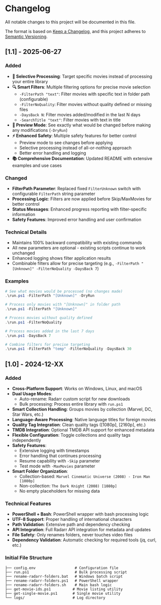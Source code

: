 # Changelog

All notable changes to this project will be documented in this file.

The format is based on [Keep a Changelog](https://keepachangelog.com/en/1.0.0/),
and this project adheres to [Semantic Versioning](https://semver.org/spec/v2.0.0.html).

## [1.1] - 2025-06-27

### Added
- **🎯 Selective Processing**: Target specific movies instead of processing your entire library
- **🔍 Smart Filters**: Multiple filtering options for precise movie selection
  - `-FilterPath "text"`: Filter movies with specific text in folder path (configurable)
  - `-FilterNoQuality`: Filter movies without quality defined or missing files
  - `-DaysBack N`: Filter movies added/modified in the last N days
  - `-SearchTitle "text"`: Filter movies with text in title
- **🧪 Preview Mode**: See exactly what would be changed before making any modifications (`-DryRun`)
- **⚡ Enhanced Safety**: Multiple safety features for better control
  - Preview mode to see changes before applying
  - Selective processing instead of all-or-nothing approach
  - Better error handling and logging
- **📚 Comprehensive Documentation**: Updated README with extensive examples and use cases

### Changed
- **FilterPath Parameter**: Replaced fixed `FilterUnknown` switch with configurable `FilterPath` string parameter
- **Processing Logic**: Filters are now applied before Skip/MaxMovies for better control
- **Status Messages**: Enhanced progress reporting with filter-specific information
- **Safety Features**: Improved error handling and user confirmation

### Technical Details
- Maintains 100% backward compatibility with existing commands
- All new parameters are optional - existing scripts continue to work unchanged
- Enhanced logging shows filter application results
- Combinable filters allow for precise targeting (e.g., `-FilterPath "[Unknown]" -FilterNoQuality -DaysBack 7`)

### Examples
```powershell
# See what movies would be processed (no changes made)
.\run.ps1 -FilterPath "[Unknown]" -DryRun

# Process only movies with "[Unknown]" in folder path
.\run.ps1 -FilterPath "[Unknown]"

# Process movies without quality defined
.\run.ps1 -FilterNoQuality

# Process movies added in the last 7 days
.\run.ps1 -DaysBack 7

# Combine filters for precise targeting
.\run.ps1 -FilterPath "temp" -FilterNoQuality -DaysBack 30
```

## [1.0] - 2024-12-XX

### Added
- **Cross-Platform Support**: Works on Windows, Linux, and macOS
- **Dual Usage Modes**: 
  - Auto-rename: Radarr custom script for new downloads
  - Bulk processing: Process entire library with `run.ps1`
- **Smart Collection Handling**: Groups movies by collection (Marvel, DC, Star Wars, etc.)
- **Language-Aware Processing**: Native language titles for foreign movies
- **Quality Tag Integration**: Clean quality tags ([1080p], [2160p], etc.)
- **TMDB Integration**: Optional TMDB API support for enhanced metadata
- **Flexible Configuration**: Toggle collections and quality tags independently
- **Safety Features**: 
  - Extensive logging with timestamps
  - Error handling that continues processing
  - Resume capability with `-Skip` parameter
  - Test mode with `-MaxMovies` parameter
- **Smart Folder Organization**: 
  - Collection-based: `Marvel Cinematic Universe (2008) - Iron Man [1080p]`
  - Non-collection: `The Dark Knight (2008) [1080p]`
  - No empty placeholders for missing data

### Technical Features
- **PowerShell + Bash**: PowerShell wrapper with bash processing logic
- **UTF-8 Support**: Proper handling of international characters
- **Path Validation**: Extensive path and dependency checking
- **API Integration**: Full Radarr API integration for metadata and updates
- **File Safety**: Only renames folders, never touches video files
- **Dependency Validation**: Automatic checking for required tools (jq, curl, etc.)

### Initial File Structure
```
├── config.env                  # Configuration file
├── run.ps1                     # Bulk processing script  
├── rename-radarr-folders.bat   # Windows batch script
├── rename-radarr-folders.ps1   # PowerShell wrapper
├── rename-radarr-folders.sh    # Main bash logic
├── get-movie-ids.ps1          # Movie listing utility
├── get-single-movie.ps1       # Single movie utility
└── logs/                      # Log directory
``` 